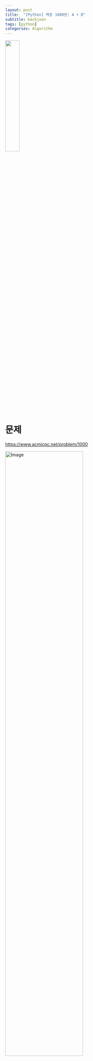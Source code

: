 ```yaml
---
layout: post
title:  "[Python] 백준 1000번: A + B" 
subtitle: backjoon
tags: [python]
categories: Algorithm
---
```

<img src = "/Users/kwon/ybinss.github.io/_posts/Algorithm/image/boj.png" width = 30%>

# 문제
<https://www.acmicpc.net/problem/1000>

<img width="70%" alt="Image" src="https://github.com/user-attachments/assets/d4b7232f-3ebe-46a1-9842-9d4b21948605" />

## 답안 1)


```python
A, B = input().split()
x = int(A)
y = int(B)
print(x+y)
```

     1 2


    3


## 코드 설명


```python
A, B = input().split()
```

     1 2


- `input()`을 사용하여 사용자로부터 한 줄의 문자열 입력을 받는다.
- `.split()`을 사용하여 입력받은 문자열을 공백 기준으로 나누어 A와 B에 각각 저장한다.
    + ex) 입력이 "1 2"라면 A = "1", B = "5"가 된다.


```python
x = int(A)
y = int(B)
```

- A와 B는 문자열(str)이므로, `int()`를 사용하여 정수(int)로 변환한다.


```python
print(x + y)
```

    3


- 변환된 정수 x와 y를 더한 결과를 출력한다.

## 답안 2)


```python
A, B = map(int, input().split())
print(A+B)
```

     1 2


    3


## 코드 설명


```python
A, B = map(int, input().split())
```

     1 2


- `input().split()`
    + `input()`을 사용하여 사용자로부터 한 줄의 입력을 받는다.
    + `.split()`을 사용하여 입력받은 문자열을 공백 기준으로 나누어 리스트로 만든다.
    + ex) 입력이 "1 2"라면 ["1", "2"]가 된다.
- `map(int, input().split())`
    + `map(int, ...)`을 사용하여 리스트의 각 요소를 int로 변환한다.
    + 즉, ["1", "2"] -> [1, 2]가 된다.
- A, B = ...
    + 리스트의 첫 번째 값을 A에, 두 번째 값을 B에 저장한다.


```python
print(A+B)
```

    3


- 정수 A와 B의 합을 출력한다.
